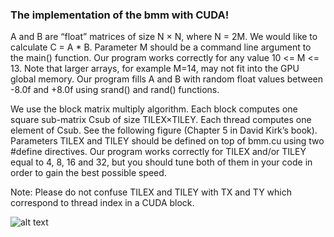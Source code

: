 ### The implementation of the bmm with CUDA!

A and B are “float” matrices of size N × N, where N = 2M. We would like to calculate C = A * B.
Parameter M should be a command line argument to the main() function. Our program works correctly for any value 10 <= M <= 13. Note that larger arrays, for example M=14, may not fit into the GPU global memory. Our program fills A and B with random float values between -8.0f and +8.0f using srand() and rand() functions.

We use the block matrix multiply algorithm. Each block computes one
square sub-matrix Csub of size TILEX×TILEY. Each thread computes one element of Csub. See
the following figure (Chapter 5 in David Kirk’s book). Parameters TILEX and TILEY should
be defined on top of bmm.cu using two #define directives. Our program works correctly
for TILEX and/or TILEY equal to 4, 8, 16 and 32, but you should tune both of them in your
code in order to gain the best possible speed. 

Note: Please do not confuse TILEX and TILEY
with TX and TY which correspond to thread index in a CUDA block.

![alt text](https://github.com/hoseinyavarzadeh/Parallel_Computing/blob/main/Block_Matrix_Multiplication(bmm)/bmm.png)

